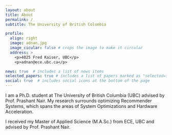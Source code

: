```yaml
---
layout: about
title: About
permalink: /
subtitle: The University of British Columbia

profile:
  align: right
  image: adnan.jpg
  image_cicular: false # crops the image to make it circular
  address: >
    <p>4025 Fred Kaiser, UBC</p>
    <p>adnan@ece.ubc.ca</p>

news: true  # includes a list of news items
selected_papers: true # includes a list of papers marked as "selected={true}"
social: true  # includes social icons at the bottom of the page
---
```


I am a Ph.D. student at The University of British Columbia (UBC) advised by Prof. Prashant Nair. My research surrounds optimizing
Recommender Systems, which spans the areas of System Optimizations and Hardware Acceleration.

I received my Master of Applied Science (M.A.Sc.) from ECE, UBC and advised by Prof. Prashant Nair.